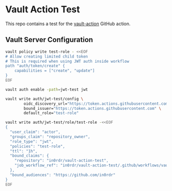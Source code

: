 # Vault Action Test

This repo contains a test for the [vault-action](https://github.com/hashicorp/vault-action) GitHub action.

## Vault Server Configuration

````bash
vault policy write test-role - <<EOF
# Allow creating limited child token
# This is required when using JWT auth inside workflow
path "auth/token/create" {
    capabilities = ["create", "update"]
}
EOF

vault auth enable -path=jwt-test jwt

vault write auth/jwt-test/config \
        oidc_discovery_url="https://token.actions.githubusercontent.com" \
        bound_issuer="https://token.actions.githubusercontent.com" \
        default_role="test-role"

vault write auth/jwt-test/role/test-role -<<EOF
{
  "user_claim": "actor",
  "groups_claim": "repository_owner",
  "role_type": "jwt",
  "policies": "test-role",
  "ttl": "1h",
  "bound_claims": {
    "repository": "in0rdr/vault-action-test",
    "job_workflow_ref": "in0rdr/vault-action-test/.github/workflows/vault.yml@refs/heads/main"
  },
  "bound_audiences": "https://github.com/in0rdr"
}
EOF
````
